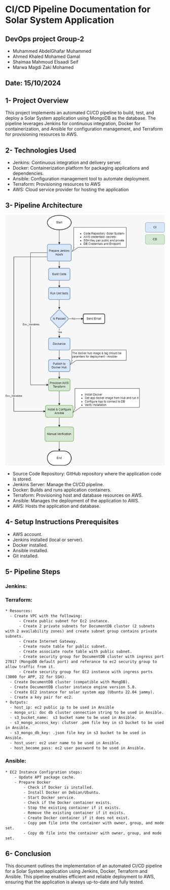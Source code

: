 # CI/CD Pipeline Documentation for Solar System Application

## DevOps project Group-2 
- Muhammed AbdelGhafar Muhammed
- Ahmed Khaled Mohamed Gamal
- Shaimaa Mahmoud Elsaadi Seif
- Marwa Magdi Zaki Mohamed

## Date: 15/10/2024

## 1- Project Overview
This project implements an automated CI/CD pipeline to build, test, and deploy a Solar System application using MongoDB as the database. The pipeline leverages Jenkins for continuous integration, Docker for containerization, and Ansible for configuration management, and Terraform for provisioning resources to AWS.

## 2- Technologies Used
- Jenkins: Continuous integration and delivery server.
- Docker: Containerization platform for packaging applications and dependencies.
- Ansible: Configuration management tool to automate deployment.
- Terraform: Provisioning resources to AWS
- AWS: Cloud service provider for hosting the application

## 3- Pipeline Architecture
![Alt text](https://github.com/DEPIDevOpsTeam2/DEPI-DevOps-Pipeline/blob/production/pipeline%20architecture.jpg)
- Source Code Repository: GitHub repository where the application code is stored.
- Jenkins Server: Manage the CI/CD pipeline.
- Docker: Builds and runs application containers.
- Terraform: Provisioning host and database resources on AWS.
- Ansible: Manages the deployment of the application to AWS.
- AWS: Hosts the application and database.

## 4- Setup Instructions Prerequisites
- AWS account.
- Jenkins installed (local or server).
- Docker installed.
- Ansible installed.
- Git installed.

## 5- Pipeline Steps
  ### Jenkins:
  
  ### Terraform:
    * Resources:
      - Create VPC with the following:
          - Create public subnet for Ec2 instance.
          - Create 2 private subnets for DocumentDB cluster (2 subnets with 2 availability zones) and create subnet group contains private subnets.
          - Create Internet Gateway.
          - Create route table for public subnet.
          - Create associate route table with public subnet.
          - Create security group for DocumentDB cluster with ingress port 27017 (MongoDB default port) and referance to ec2 security group to allow traffic from it.
          - Create security group for EC2 instance with ingress ports (3000 for APP, 22 for SSH).
      - Create DocumentDB cluster (compatible with MongDB).
      - Create DocumentDB cluster instance engine version 5.0.
      - Create EC2 instance for solar system app (Ubuntu 22.04 jammy).
      - Create a key pair for ec2.
    * Outputs:
      - host_ip: ec2 public ip to be used in Ansible
      - mongo_uri: doc db cluster connection string to be used in Ansible.
      - s3_bucket_name:  s3 bucket name to be used in Ansible.
      - s3_mongo_access_key: clutser .pem file key in s3 bucket to be used in Ansible.
      - s3_mongo_db_key: .json file key in s3 bucket to be used in Ansible.
      - host_user: ec2 user name to be used in Ansible.
      - host_become_pass: ec2 user password to be used in Ansible.
  
  ### Ansible:
    * EC2 Instance Configration steps:
        - Update APT package cache.
        - Prepare Docker
            - Check if Docker is installed.
            - Install Docker on Debian/Ubuntu.
            - Start Docker service.
            - Check if the Docker container exists.
            - Stop the existing container if it exists.
            - Remove the existing container if it exists.
            - Create Docker container if it does not exist.
            - Copy pem file into the container with owner, group, and mode set.
            - Copy db file into the container with owner, group, and mode set.
            
## 6- Conclusion
This document outlines the implementation of an automated CI/CD pipeline for a Solar System application using Jenkins, Docker, Terraform and Ansible. This pipeline enables efficient and reliable deployment to AWS, ensuring that the application is always up-to-date and fully tested.
